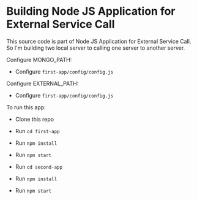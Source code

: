 # Building Node JS Application for External Service Call

This source code is part of Node JS Application for External Service Call. So I'm building two local server to calling one server to another server.

Configure MONGO_PATH:

- Configure `first-app/config/config.js`

Configure EXTERNAL_PATH:

- Configure `first-app/config/config.js`

To run this app:

- Clone this repo
- Run `cd first-app`
- Run `npm install`
- Run `npm start`

- Run `cd second-app`
- Run `npm install`
- Run `npm start`
